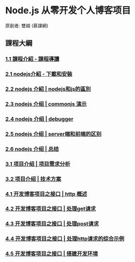 # Node.js 从零开发个人博客项目

原創者: 雙越 (慕課網)

## 課程大綱

### [1.1 課程介紹 - 課程導讀](./doc/1-1.md)

### [2.1 nodejs介紹 - 下載和安裝](./doc/2-1.md)
### [2.2 nodejs 介紹 | nodejs和js的區別](./doc/2-2.md)
### [2.3 nodejs 介绍 | commonjs 演示](./doc/2-3.md)
### [2.4 nodejs 介绍 | debugger](./doc/2-4.md)
### [2.5 nodejs 介绍 | server端和前端的区别](./doc/2-5.md)
### [2.6 nodejs 介绍 | 总结](./doc/2-6.md)

### [3.1 项目介绍 | 项目需求分析](./doc/3-1.md)
### [3.2 项目介绍 | 技术方案](./doc/3-2.md)

### [4.1 开发博客项目之接口 | http 概述](./doc/4-1.md)
### [4.2 开发博客项目之接口 | 处理get请求](./doc/4-2.md)
### [4.3 开发博客项目之接口 | 处理post请求](./doc/4-3.md)
### [4.4 开发博客项目之接口 | 处理http请求的综合示例](./doc/4-4.md)
### [4.5 开发博客项目之接口 | 搭建开发环境](./doc/4-5.md)
